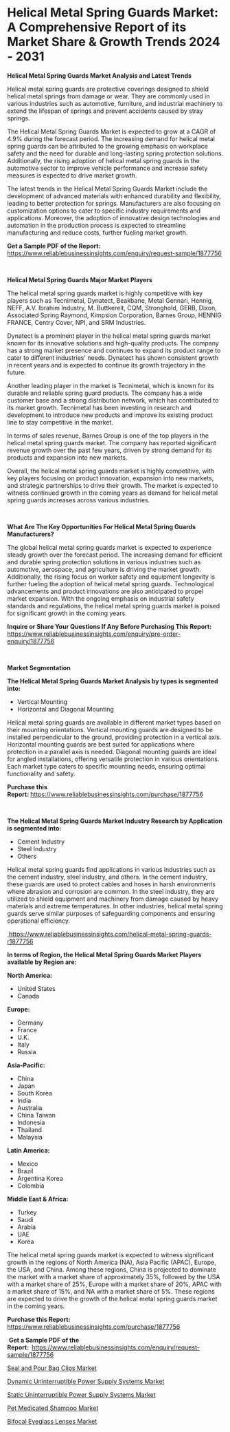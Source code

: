 <p><h1>Helical Metal Spring Guards Market: A Comprehensive Report of its Market Share & Growth Trends 2024 - 2031</h1></p><p><strong>Helical Metal Spring Guards Market Analysis and Latest Trends</strong></p>
<p><p>Helical metal spring guards are protective coverings designed to shield helical metal springs from damage or wear. They are commonly used in various industries such as automotive, furniture, and industrial machinery to extend the lifespan of springs and prevent accidents caused by stray springs.</p><p>The Helical Metal Spring Guards Market is expected to grow at a CAGR of 4.9% during the forecast period. The increasing demand for helical metal spring guards can be attributed to the growing emphasis on workplace safety and the need for durable and long-lasting spring protection solutions. Additionally, the rising adoption of helical metal spring guards in the automotive sector to improve vehicle performance and increase safety measures is expected to drive market growth.</p><p>The latest trends in the Helical Metal Spring Guards Market include the development of advanced materials with enhanced durability and flexibility, leading to better protection for springs. Manufacturers are also focusing on customization options to cater to specific industry requirements and applications. Moreover, the adoption of innovative design technologies and automation in the production process is expected to streamline manufacturing and reduce costs, further fueling market growth.</p></p>
<p><strong>Get a Sample PDF of the Report:&nbsp;</strong> <a href="https://www.reliablebusinessinsights.com/enquiry/request-sample/1877756">https://www.reliablebusinessinsights.com/enquiry/request-sample/1877756</a></p>
<p>&nbsp;</p>
<p><strong>Helical Metal Spring Guards Major Market Players</strong></p>
<p><p>The helical metal spring guards market is highly competitive with key players such as Tecnimetal, Dynatect, Beakbane, Metal Gennari, Hennig, NEFF, A.V. Ibrahim Industry, M. Buttkereit, CQM, Stronghold, GERB, Dixon, Associated Spring Raymond, Kimpsion Corporation, Barnes Group, HENNIG FRANCE, Centry Cover, NPI, and SRM Industries. </p><p>Dynatect is a prominent player in the helical metal spring guards market known for its innovative solutions and high-quality products. The company has a strong market presence and continues to expand its product range to cater to different industries' needs. Dynatect has shown consistent growth in recent years and is expected to continue its growth trajectory in the future.</p><p>Another leading player in the market is Tecnimetal, which is known for its durable and reliable spring guard products. The company has a wide customer base and a strong distribution network, which has contributed to its market growth. Tecnimetal has been investing in research and development to introduce new products and improve its existing product line to stay competitive in the market.</p><p>In terms of sales revenue, Barnes Group is one of the top players in the helical metal spring guards market. The company has reported significant revenue growth over the past few years, driven by strong demand for its products and expansion into new markets.</p><p>Overall, the helical metal spring guards market is highly competitive, with key players focusing on product innovation, expansion into new markets, and strategic partnerships to drive their growth. The market is expected to witness continued growth in the coming years as demand for helical metal spring guards increases across various industries.</p></p>
<p>&nbsp;</p>
<p><strong>What Are The Key Opportunities For Helical Metal Spring Guards Manufacturers?</strong></p>
<p><p>The global helical metal spring guards market is expected to experience steady growth over the forecast period. The increasing demand for efficient and durable spring protection solutions in various industries such as automotive, aerospace, and agriculture is driving the market growth. Additionally, the rising focus on worker safety and equipment longevity is further fueling the adoption of helical metal spring guards. Technological advancements and product innovations are also anticipated to propel market expansion. With the ongoing emphasis on industrial safety standards and regulations, the helical metal spring guards market is poised for significant growth in the coming years.</p></p>
<p><strong>Inquire or Share Your Questions If Any Before Purchasing This Report:</strong> <a href="https://www.reliablebusinessinsights.com/enquiry/pre-order-enquiry/1877756">https://www.reliablebusinessinsights.com/enquiry/pre-order-enquiry/1877756</a></p>
<p>&nbsp;</p>
<p><strong>Market Segmentation</strong></p>
<p><strong>The Helical Metal Spring Guards Market Analysis by types is segmented into:</strong></p>
<p><ul><li>Vertical Mounting</li><li>Horizontal and Diagonal Mounting</li></ul></p>
<p><p>Helical metal spring guards are available in different market types based on their mounting orientations. Vertical mounting guards are designed to be installed perpendicular to the ground, providing protection in a vertical axis. Horizontal mounting guards are best suited for applications where protection in a parallel axis is needed. Diagonal mounting guards are ideal for angled installations, offering versatile protection in various orientations. Each market type caters to specific mounting needs, ensuring optimal functionality and safety.</p></p>
<p><strong>Purchase this Report:&nbsp;</strong><a href="https://www.reliablebusinessinsights.com/purchase/1877756">https://www.reliablebusinessinsights.com/purchase/1877756</a></p>
<p>&nbsp;</p>
<p><strong>The Helical Metal Spring Guards Market Industry Research by Application is segmented into:</strong></p>
<p><ul><li>Cement Industry</li><li>Steel Industry</li><li>Others</li></ul></p>
<p><p>Helical metal spring guards find applications in various industries such as the cement industry, steel industry, and others. In the cement industry, these guards are used to protect cables and hoses in harsh environments where abrasion and corrosion are common. In the steel industry, they are utilized to shield equipment and machinery from damage caused by heavy materials and extreme temperatures. In other industries, helical metal spring guards serve similar purposes of safeguarding components and ensuring operational efficiency.</p></p>
<p><a href="https://www.reliablebusinessinsights.com/helical-metal-spring-guards-r1877756">&nbsp;https://www.reliablebusinessinsights.com/helical-metal-spring-guards-r1877756</a></p>
<p><strong>In terms of Region, the Helical Metal Spring Guards Market Players available by Region are:</strong></p>
<p>
    <p> <strong> North America: </strong>
        <ul>
            <li>United States</li>
            <li>Canada</li>
        </ul>
        </p> 
    <p> <strong> Europe: </strong>
        <ul>
            <li>Germany</li>
            <li>France</li>
            <li>U.K.</li>
            <li>Italy</li>
            <li>Russia</li>
        </ul>
        </p> 
    <p> <strong> Asia-Pacific: </strong>
        <ul>
            <li>China</li>
            <li>Japan</li>
            <li>South Korea</li>
            <li>India</li>
            <li>Australia</li>
            <li>China Taiwan</li>
            <li>Indonesia</li>
            <li>Thailand</li>
            <li>Malaysia</li>
        </ul>
        </p> 
    <p> <strong> Latin America: </strong>
        <ul>
            <li>Mexico</li>
            <li>Brazil</li>
            <li>Argentina Korea</li>
            <li>Colombia</li>
        </ul>
        </p> 
    <p> <strong> Middle East & Africa: </strong>
        <ul>
            <li>Turkey</li>
            <li>Saudi</li>
            <li>Arabia</li>
            <li>UAE</li>
            <li>Korea</li>
        </ul>
    </p>
    </p>
<p><p>The helical metal spring guards market is expected to witness significant growth in the regions of North America (NA), Asia Pacific (APAC), Europe, the USA, and China. Among these regions, China is projected to dominate the market with a market share of approximately 35%, followed by the USA with a market share of 25%, Europe with a market share of 20%, APAC with a market share of 15%, and NA with a market share of 5%. These regions are expected to drive the growth of the helical metal spring guards market in the coming years.</p></p>
<p><strong>Purchase this Report: </strong><a href="https://www.reliablebusinessinsights.com/purchase/1877756">https://www.reliablebusinessinsights.com/purchase/1877756</a></p>
<p>&nbsp;<strong>Get a Sample PDF of the Report:&nbsp;&nbsp;</strong><a href="https://www.reliablebusinessinsights.com/enquiry/request-sample/1877756">https://www.reliablebusinessinsights.com/enquiry/request-sample/1877756</a></p>
<p><strong></strong></p>
<p><p><a href="https://medium.com/@madw10245644/insights-into-the-seal-and-pour-bag-clips-industry-market-financial-status-market-size-and-ec9114ab5248">Seal and Pour Bag Clips Market</a></p><p><a href="https://github.com/JosephMorgnlvXXff/Market-Research-Report-List-1/blob/main/dynamic-uninterruptible-power-supply-systems-market.md">Dynamic Uninterruptible Power Supply Systems Market</a></p><p><a href="https://github.com/trameciabutler45/Market-Research-Report-List-1/blob/main/static-uninterruptible-power-supply-systems-market.md">Static Uninterruptible Power Supply Systems Market</a></p><p><a href="https://medium.com/@jewelmohr25/pet-medicated-shampoo-market-research-report-market-forecast-and-growth-prospects-with-a-steady-4c25027a1a5b">Pet Medicated Shampoo Market</a></p><p><a href="https://medium.com/@millerjimk/bifocal-eyeglass-lenses-market-a-global-and-regional-analysis-focus-on-end-user-product-and-afd0407554e4">Bifocal Eyeglass Lenses Market</a></p></p>